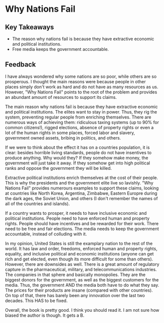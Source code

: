 # Why Nations Fail

## Key Takeaways
- The reason why nations fail is because they have extractive economic and political institutions.
- Free media keeps the government accountable.

## Feedback

I have always wondered why some nations are so poor, while others are so prosperous. I thought the main reasons were because people in other places simply don't work
as hard and do not have as many resources as us. However, "Why Nations Fail" points to the root of the problem and provides an abundant amount of resources to support
its claims.

The main reason why nations fail is because they have extractive economic and political institutions. The elites want to stay in power. Thus, they rig the system, 
preventing regular people from enriching themselves. There are numerous ways of achieving them: ridiculous taxing systems (up to 90% for common citizens!), 
rigged elections, absence of property rights or even a lot of the human rights in some places, forced labor and slavery, government owned assets, bribing in politics,
and others. 

If we were to think about the effect it has on a countries population, it is clear: besides horrible living standards, people do not have
insentives to produce anything. Why would they? If they somehow make money, the government will just take it away. If they somehow get into 
high political ranks and oppose the government they will be killed. 

Extractive political institutions enrich themselves at the cost of their people. This is why the presidents and the government elite live so lavishly. "Why Nations
Fail" provides numerours examples to support these claims, looking at countries like North Korea, Argentina, Zimbabwe, Eastern Europre during the dark ages, the 
Soviet Union, and others (I don't remember the names of all of the countries and islands).

If a country wants to prosper, it needs to have inclusive economic and political institutions. People need to have enforced human and property rights. People should 
have incentives and be rewarded for their work. There need to be free and fair elections. The media needs to keep the government accountable, instead of colluding 
with it.

In my opinion, United States is still the examplary nation to the rest of the world. It has law and order, freedoms, enforced human and property rights, equality, and
inclusive political and economic institutions (anyone can get rich and get elected, even though its more difficult for some than others). However, there are downsides
as well. There is a great amount of regulatory capture in the pharmaceutical, military, and telecommunications industries. The companies in that sphere and basically
monopolies. They are the biggest donors for the government, as well as the biggest customers for the media. Thus, the government AND the media both have to do what
they say. The prices for their products are insane (compared with other countries). On top of that, there has barely been any innovation over the last two decades.
This HAS to be fixed.

Overall, the book is pretty good. I think you should read it. I am not sure how biased the author is though. It gets a B.
